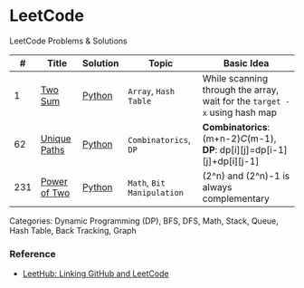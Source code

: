 # LeetCode
LeetCode Problems & Solutions
   
| # | Title | Solution | Topic | Basic Idea | 
|---| ----- | -------- | ------| ---------- |
|1 | [Two Sum](https://github.com/hyeseonko/LeetCode/tree/main/1-two-sum) | [Python](https://github.com/hyeseonko/LeetCode/blob/main/1-two-sum/1-two-sum.py) | `Array`, `Hash Table` | While scanning through the array, wait for the `target - x` using hash map
|62 | [Unique Paths](https://github.com/hyeseonko/LeetCode/tree/main/62-unique-paths) | [Python](https://github.com/hyeseonko/LeetCode/blob/main/62-unique-paths/62-unique-paths.py) | `Combinatorics`, `DP` | **Combinatorics**: (m+n-2)_C_(m-1), **DP**: dp[i][j]=dp[i-1][j]+dp[i][j-1] 
|231 | [Power of Two](https://github.com/hyeseonko/LeetCode/tree/main/231-power-of-two) | [Python](https://github.com/hyeseonko/LeetCode/blob/main/231-power-of-two/231-power-of-two.py) | `Math`, `Bit Manipulation` | (2^n) and (2^n)-1 is always complementary 


Categories: Dynamic Programming (DP), BFS, DFS, Math, Stack, Queue, Hash Table, Back Tracking, Graph

### Reference
- [LeetHub: Linking GitHub and LeetCode](https://github.com/QasimWani/LeetHub)
